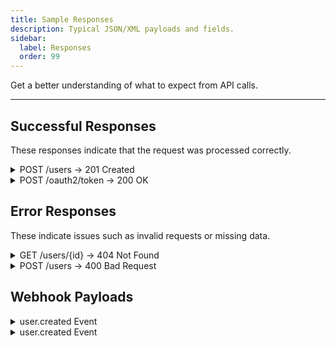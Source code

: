 ```yaml
---
title: Sample Responses
description: Typical JSON/XML payloads and fields.
sidebar:
  label: Responses
  order: 99
---
```


Get a better understanding of what to expect from API calls.

---

## Successful Responses

These responses indicate that the request was processed correctly. 

<details>
<summary>POST /users → 201 Created</summary>

```json
{
  "id": "user_12345",
  "name": "Jane Doe",
  "email": "jane.doe@example.com",
  "role": "admin",
  "created_at": "2025-06-07T15:34:12Z"
}
```
</details>

<details> 
<summary>POST /oauth2/token → 200 OK</summary>

```json
{
  "access_token": "eyJhbGciOiJIUzI1NiIsInR5...",
  "token_type": "Bearer",
  "expires_in": 3600,
  "refresh_token": "def50200e8d8...",
  "scope": "read write"
}
```
</details>

## Error Responses

These indicate issues such as invalid requests or missing data.

<details> 
<summary>GET /users/{id} → 404 Not Found</summary>

```json
{
  "error": "User not found",
  "code": 404,
  "message": "The requested user ID does not exist."
}
```
</details>

<details> 
<summary>POST /users → 400 Bad Request</summary>

```json
{
  "error": "Missing required field: email",
  "code": 400,
  "message": "The 'email' field is required to create a new user."
}
```
</details>

## Webhook Payloads

<details> 
<summary>user.created Event</summary>

These payloads are sent to your configured webhook endpoint when key events occur, such as new user creation or token revocation. Use these to trigger workflows or sync with external systems.

```json
{
  "event": "user.created",
  "timestamp": "2025-06-07T16:10:45Z",
  "data": {
    "id": "user_67890",
    "email": "new.user@example.com",
    "name": "New User"
  }
}
```
</details>

<details> 
<summary>user.created Event</summary>

```json
{
  "event": "token.revoked",
  "timestamp": "2025-06-07T17:42:30Z",
  "data": {
    "user_id": "user_12345",
    "token_id": "token_xyz987"
  }
}
```
</details>